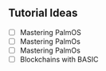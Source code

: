 ## Tutorial Ideas

- [ ] Mastering PalmOS 
- [ ] Mastering PalmOs 
- [ ] Mastering PalmOs
- [ ] Blockchains with BASIC
